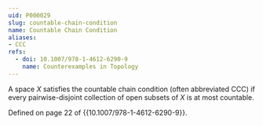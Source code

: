 ```yaml
---
uid: P000029
slug: countable-chain-condition
name: Countable Chain Condition
aliases:
- CCC
refs:
  - doi: 10.1007/978-1-4612-6290-9
    name: Counterexamples in Topology
---
```

A space $X$ satisfies the countable chain condition (often abbreviated CCC) if every pairwise-disjoint collection of open subsets of $X$ is at most countable.

Defined on page 22 of {{10.1007/978-1-4612-6290-9}}.

